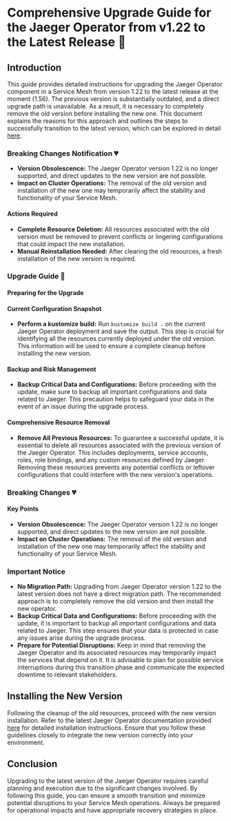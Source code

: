 # Comprehensive Upgrade Guide for the Jaeger Operator from v1.22 to the Latest Release 🦮

## Introduction

This guide provides detailed instructions for upgrading the Jaeger Operator component in a Service Mesh from version 1.22 to the latest release at the moment (1.56). The previous version is substantially outdated, and a direct upgrade path is unavailable. As a result, it is necessary to completely remove the old version before installing the new one. This document explains the reasons for this approach and outlines the steps to successfully transition to the latest version, which can be explored in detail [here](https://www.jaegertracing.io/docs/1.56/operator/).

### Breaking Changes Notification 💔

- **Version Obsolescence:** The Jaeger Operator version 1.22 is no longer supported, and direct updates to the new version are not possible.
- **Impact on Cluster Operations:** The removal of the old version and installation of the new one may temporarily affect the stability and functionality of your Service Mesh.

#### Actions Required

- **Complete Resource Deletion:** All resources associated with the old version must be removed to prevent conflicts or lingering configurations that could impact the new installation.
- **Manual Reinstallation Needed:** After clearing the old resources, a fresh installation of the new version is required.

### Upgrade Guide 🦮

#### Preparing for the Upgrade

#### Current Configuration Snapshot

- **Perform a kustomize build:** Run `kustomize build .` on the current Jaeger Operator deployment and save the output. This step is crucial for identifying all the resources currently deployed under the old version. This information will be used to ensure a complete cleanup before installing the new version.

#### Backup and Risk Management

- **Backup Critical Data and Configurations:** Before proceeding with the update, make sure to backup all important configurations and data related to Jaeger. This precaution helps to safeguard your data in the event of an issue during the upgrade process.

#### Comprehensive Resource Removal

- **Remove All Previous Resources:** To guarantee a successful update, it is essential to delete all resources associated with the previous version of the Jaeger Operator. This includes deployments, service accounts, roles, role bindings, and any custom resources defined by Jaeger. Removing these resources prevents any potential conflicts or leftover configurations that could interfere with the new version's operations.

### Breaking Changes 💔

#### Key Points

- **Version Obsolescence:** The Jaeger Operator version 1.22 is no longer supported, and direct updates to the new version are not possible.
- **Impact on Cluster Operations:** The removal of the old version and installation of the new one may temporarily affect the stability and functionality of your Service Mesh.

### Important Notice

- **No Migration Path:** Upgrading from Jaeger Operator version 1.22 to the latest version does not have a direct migration path. The recommended approach is to completely remove the old version and then install the new operator.
- **Backup Critical Data and Configurations:** Before proceeding with the update, it is important to backup all important configurations and data related to Jaeger. This step ensures that your data is protected in case any issues arise during the upgrade process.
- **Prepare for Potential Disruptions:** Keep in mind that removing the Jaeger Operator and its associated resources may temporarily impact the services that depend on it. It is advisable to plan for possible service interruptions during this transition phase and communicate the expected downtime to relevant stakeholders.

## Installing the New Version

Following the cleanup of the old resources, proceed with the new version installation. Refer to the latest Jaeger Operator documentation provided [here](https://www.jaegertracing.io/docs/1.56/operator/) for detailed installation instructions. Ensure that you follow these guidelines closely to integrate the new version correctly into your environment.

## Conclusion

Upgrading to the latest version of the Jaeger Operator requires careful planning and execution due to the significant changes involved. By following this guide, you can ensure a smooth transition and minimize potential disruptions to your Service Mesh operations. Always be prepared for operational impacts and have appropriate recovery strategies in place.
